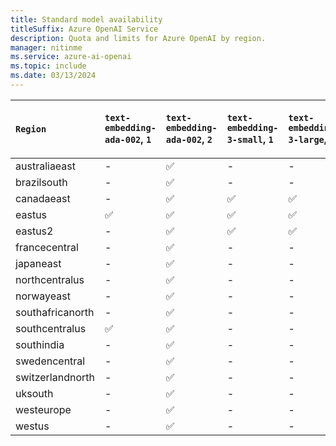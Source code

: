 ```yaml
---
title: Standard model availability
titleSuffix: Azure OpenAI Service
description: Quota and limits for Azure OpenAI by region.
manager: nitinme
ms.service: azure-ai-openai
ms.topic: include
ms.date: 03/13/2024
---
```



| `Region`   | `text-embedding-ada-002`, `1`   | `text-embedding-ada-002`, `2`   | `text-embedding-3-small`, `1`   | `text-embedding-3-large`, `1`   | `gpt-35-turbo`, `0301`   | `gpt-35-turbo`, `0613`   | `gpt-35-turbo`, `1106`   | `gpt-35-turbo`, `0125`   | `gpt-35-turbo-16k`, `0613`   | `gpt-35-turbo-instruct`, `0914`   | `gpt-4`, `0613`   | `gpt-4`, `1106-Preview`   | `gpt-4`, `0125-Preview`   | `gpt-4`, `vision-preview`   | `gpt-4-32k`, `0613`   | `babbage-002`, `1`   | `dall-e-3`, `3.0`   | `davinci-002`, `1`   | `tts`, `001`   | `tts-hd`, `001`   | `whisper`, `001`   |
|:-----------------|:----------------------------------|:----------------------------------|:----------------------------------|:----------------------------------|:---------------------------|:---------------------------|:---------------------------|:---------------------------|:-------------------------------|:------------------------------------|:--------------------|:----------------------------|:----------------------------|:------------------------------|:------------------------|:-----------------------|:----------------------|:-----------------------|:-----------------|:--------------------|:---------------------|
| australiaeast    | -                             | ✅                              | -                             | -                             | -                      | ✅                       | ✅                       | -                      | ✅                           | -                               | ✅                | ✅                        | -                       | ✅                          | ✅                    | -                  | ✅                  | -                  | -            | -               | -                |
| brazilsouth      | -                             | ✅                              | -                             | -                             | -                      | -                      | -                      | -                      | -                          | -                               | -               | -                       | -                       | -                         | -                   | -                  | -                 | -                  | -            | -               | -                |
| canadaeast       | -                             | ✅                              | ✅                              | ✅                              | -                      | ✅                       | ✅                       | ✅                       | ✅                           | -                               | ✅                | ✅                        | -                       | -                         | ✅                    | -                  | -                 | -                  | -            | -               | -                |
| eastus           | ✅                              | ✅                              | ✅                              | ✅                              | ✅                       | ✅                       | -                      | -                      | ✅                           | ✅                                | -               | -                       | ✅                        | -                         | -                   | -                  | ✅                  | -                  | -            | -               | -                |
| eastus2          | -                             | ✅                              | ✅                              | ✅                              | -                      | ✅                       | -                      | -                      | ✅                           | -                               | ✅                | ✅                        | -                       | -                         | ✅                    | -                  | -                 | -                  | -            | -               | ✅                 |
| francecentral    | -                             | ✅                              | -                             | -                             | ✅                       | ✅                       | ✅                       | -                      | ✅                           | -                               | ✅                | ✅                        | -                       | -                         | ✅                    | -                  | -                 | -                  | -            | -               | -                |
| japaneast        | -                             | ✅                              | -                             | -                             | -                      | ✅                       | -                      | -                      | ✅                           | -                               | ✅                | -                       | -                       | ✅                          | ✅                    | -                  | -                 | -                  | -            | -               | -                |
| northcentralus   | -                             | ✅                              | -                             | -                             | -                      | ✅                       | -                      | ✅                       | ✅                           | -                               | -               | -                       | ✅                        | -                         | -                   | ✅                   | -                 | ✅                   | ✅             | ✅                | ✅                 |
| norwayeast       | -                             | ✅                              | -                             | -                             | -                      | -                      | -                      | -                      | -                          | -                               | -               | ✅                        | -                       | -                         | -                   | -                  | -                 | -                  | -            | -               | ✅                 |
| southafricanorth | -                             | ✅                              | -                             | -                             | -                      | -                      | -                      | -                      | -                          | -                               | -               | -                       | -                       | -                         | -                   | -                  | -                 | -                  | -            | -               | -                |
| southcentralus   | ✅                              | ✅                              | -                             | -                             | ✅                       | -                      | -                      | ✅                       | -                          | -                               | -               | -                       | ✅                        | -                         | -                   | -                  | -                 | -                  | -            | -               | -                |
| southindia       | -                             | ✅                              | -                             | -                             | -                      | -                      | ✅                       | -                      | -                          | -                               | -               | ✅                        | -                       | -                         | -                   | -                  | -                 | -                  | -            | -               | ✅                 |
| swedencentral    | -                             | ✅                              | -                             | -                             | -                      | ✅                       | ✅                       | -                      | ✅                           | ✅                                | ✅                | ✅                        | -                       | ✅                          | ✅                    | ✅                   | ✅                  | ✅                   | ✅             | ✅                | ✅                 |
| switzerlandnorth | -                             | ✅                              | -                             | -                             | -                      | ✅                       | -                      | -                      | ✅                           | -                               | ✅                | -                       | -                       | ✅                          | ✅                    | -                  | -                 | -                  | -            | -               | -                |
| uksouth          | -                             | ✅                              | -                             | -                             | ✅                       | ✅                       | ✅                       | -                      | ✅                           | -                               | ✅                | ✅                        | -                       | -                         | ✅                    | -                  | -                 | -                  | -            | -               | -                |
| westeurope       | -                             | ✅                              | -                             | -                             | ✅                       | -                      | -                      | -                      | -                          | -                               | -               | -                       | -                       | -                         | -                   | -                  | -                 | -                  | -            | -               | ✅                 |
| westus           | -                             | ✅                              | -                             | -                             | -                      | -                      | ✅                       | -                      | -                          | -                               | -               | ✅                        | -                       | ✅                          | -                   | -                  | -                 | -                  | -            | -               | -                |